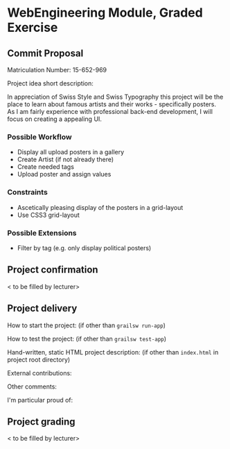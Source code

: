 # WebEngineering Module, Graded Exercise

## Commit Proposal

Matriculation Number: 15-652-969

Project idea short description:

In appreciation of Swiss Style and Swiss Typography this project will be the place to learn about famous artists and
their works - specifically posters.  
As I am fairly experience with professional back-end development, I will focus on creating a appealing UI.

### Possible Workflow

- Display all upload posters in a gallery
- Create Artist (if not already there)
- Create needed tags
- Upload poster and assign values

### Constraints

- Ascetically pleasing display of the posters in a grid-layout
- Use CSS3 grid-layout

### Possible Extensions

- Filter by tag (e.g. only display political posters)


## Project confirmation

< to be filled by lecturer>


## Project delivery <to be filled by student>

How to start the project: (if other than `grailsw run-app`)

How to test the project:  (if other than `grailsw test-app`)

Hand-written, static HTML 
project description:      (if other than `index.html` in project root directory)

External contributions:

Other comments: 

I'm particular proud of:


## Project grading 

< to be filled by lecturer>
